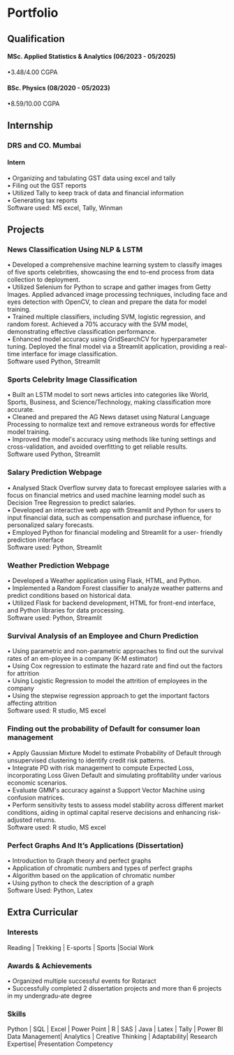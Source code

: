 # Portfolio


## Qualification
#### MSc. Applied Statistics & Analytics    (06/2023 - 05/2025) <br>
•3.48/4.00 CGPA  <br>
#### BSc. Physics                           (08/2020 - 05/2023) <br>
•8.59/10.00 CGPA <br>

## Internship
### DRS and CO. Mumbai
#### Intern <br>
•	Organizing and tabulating GST data using excel and tally <br>
•	Filing out the GST reports <br>
•	Utilized Tally to keep track of data and financial information <br>
•	Generating tax reports <br>
Software used: MS excel, Tally, Winman  <br>

## Projects

### News Classification Using NLP & LSTM 
•	Developed a comprehensive machine learning system to classify images of five sports celebrities, showcasing the end to-end process from data collection to deployment.  <br>
•	Utilized Selenium for Python to scrape and gather images from Getty Images. Applied advanced image processing techniques, including face and eyes detection with OpenCV, to clean and
prepare the data for model training.  <br>
•	Trained multiple classifiers, including SVM, logistic regression, and random forest. Achieved a 70% accuracy with the SVM model, demonstrating effective classification performance.  <br>
•	Enhanced model accuracy using GridSearchCV for hyperparameter tuning. Deployed the final model via a Streamlit application, providing a real-time interface for image classification.  <br>
Software used Python, Streamlit

### Sports Celebrity Image Classification
•	Built an LSTM model to sort news articles into categories like World, Sports, Business, and Science/Technology, making classification more accurate.  <br>
•	Cleaned and prepared the AG News dataset using Natural Language Processing to normalize text and remove extraneous words for effective model training.  <br>
•	Improved the model's accuracy using methods like tuning settings and cross-validation, and avoided overfitting to get reliable results.  <br>
Software used Python, Streamlit

### Salary Prediction Webpage
•	Analysed Stack Overflow survey data to forecast employee salaries with a focus on financial metrics and used machine learning model such as Decision Tree Regression to predict salaries. <br>
•	Developed an interactive web app with Streamlit and Python for users to input financial data, such as compensation and purchase influence, for personalized salary forecasts. <br>
•	Employed Python for financial modeling and Streamlit for a user- friendly prediction interface <br>
Software used: Python, Streamlit

### Weather Prediction Webpage
• Developed a Weather application using Flask, HTML, and Python. <br>
• Implemented a Random Forest classifier to analyze weather patterns and predict conditions based on historical data. <br>
• Utilized Flask for backend development, HTML for front-end interface, and Python libraries for data processing. <br>
Software used: Python, Streamlit

### Survival Analysis of an Employee and Churn Prediction
•	Using parametric and non-parametric approaches to find out the survival rates of an em-ployee in a company (K-M estimator) <br>
•	Using Cox regression to estimate the hazard rate and find out the factors for attrition <br>
•	Using Logistic Regression to model the attrition of employees in the company <br>
•	Using the stepwise regression approach to get the important factors affecting attrition <br>
Software used: R studio, MS excel

### Finding out the probability of Default for consumer loan management 
•	Apply Gaussian Mixture Model to estimate Probability of Default through unsupervised clustering to identify credit risk patterns. <br>
•	Integrate PD with risk management to compute Expected Loss, incorporating Loss Given Default and simulating profitability under various economic scenarios. <br>
•	Evaluate GMM's accuracy against a Support Vector Machine using confusion matrices. <br>
•	Perform sensitivity tests to assess model stability across different market conditions, aiding in optimal capital reserve decisions and enhancing risk-adjusted returns. <br>
Software used: R studio, MS excel

### Perfect Graphs And It’s Applications (Dissertation)
•	Introduction to Graph theory and perfect graphs <br>
•	Application of chromatic numbers and types of perfect graphs <br>
•	Algorithm based on the application of chromatic number <br>
•	Using python to check the description of a graph <br>
Software Used: Python, Latex

## Extra Curricular 

### Interests
Reading | Trekking | E-sports | Sports |Social Work 

### Awards & Achievements
•	Organized multiple successful events for Rotaract <br>
•	Successfully completed 2 dissertation projects and more than 6 projects in my undergradu-ate degree <br> 

### Skills
Python | SQL | Excel | Power Point  | R | SAS | Java | Latex | Tally | Power BI <br>
Data Management| Analytics | Creative Thinking | Adaptability| Research Expertise| Presentation Competency



